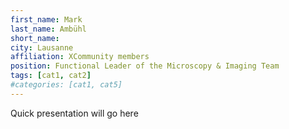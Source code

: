 ```yaml
---
first_name: Mark
last_name: Ambühl
short_name:
city: Lausanne
affiliation: XCommunity members
position: Functional Leader of the Microscopy & Imaging Team
tags: [cat1, cat2]
#categories: [cat1, cat5]
---
```


Quick presentation will go here 
